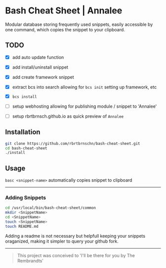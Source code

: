 # Bash Cheat Sheet | Annalee
Modular database storing frequently used snippets, easily accessible by one command, which copies the snippet to your clipboard.
## TODO

* [X] add auto update function

* [X] add install/uninstall snippet

* [X] add create framework snippet

* [X] extract bcs into search allowing for `bcs init` setting up framework, etc

* [X] `bcs install`

* [ ] setup webhosting allowing for publishing module / snippet to 'Annalee'

* [ ] setup rbrtbrnsch.github.io as quick preview of `Annalee`

## Installation
```bash
git clone https://github.com/rbrtbrnschn/bash-cheat-sheet.git
cd bash-cheat-sheet
./install
```

## Usage
`basc <snippet-name>` automatically copies snippet to clipboard

<hr/>

### Adding Snippets

```bash
cd /usr/local/bin/bash-cheat-sheet/common
mkdir <SnippetName>
cd <SnippetName>
touch <SnippetName>
touch README.md
```

Adding a readme is not necessary but helpfull keeping your snippets oraganized, making it simpler to query your github fork.

<hr/> 

> This project was conceived to 'I'll be there for you by The Rembrandts'
